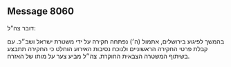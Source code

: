 ## Message 8060

דובר צה"ל:

בהמשך לפיגוע בירושלים, אתמול (ה׳) נפתחה חקירה על ידי משטרת ישראל ושב״כ. עם קבלת פרטי החקירה הראשוניים ולנוכח נסיבות האירוע הוחלט כי החקירה תתבצע בשיתוף המשטרה הצבאית החוקרת.
צה״ל מביע צער על מותו של האזרח.

